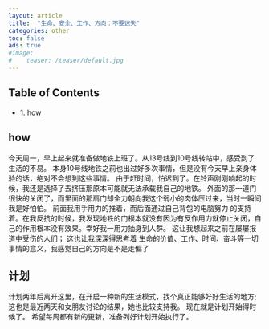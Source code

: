 ```yaml
---
layout: article
title:  "生命、安全、工作、方向：不要迷失"
categories: other
toc: false
ads: true
#image:
#    teaser: /teaser/default.jpg
---
```


<div id="table-of-contents">

<h2>Table of Contents</h2>
<div id="text-table-of-contents">
<ul>
<li><a href="#orgheadline3">1. how</a>
<ul>
</ul>
</li>
</ul>
</div>
</div>


## how<a id="orgheadline3"></a>
今天周一，早上起来就准备做地铁上班了。从13号线到10号线转站中，感受到了生活的不易。
本身10号线地铁之前也出过好多次事情，但是没有今天早上亲身体验的话，绝对不会想到这些事情。
由于赶时间，怕迟到了。在铃声刚刚响起的时候，我还是选择了去挤压那原本可能就无法承载我自己的地铁。
外面的那一道门很快的关闭了，而里面的那扇门却全力朝向我这个弱小的肉体压过来，当时一瞬间我是好怕怕。
前面我用手用力的推着，而后面通过自己背包的电脑努力
的支持着。在我反抗的时候，我发现地铁的门根本就没有因为有反作用力就停止关闭，自己的作用根本没有效果。幸好我一用力抽身到人群。
这让我想起来之前在屡屡报道中受伤的人们；
这也让我深深得思考着 生命的价值、工作、时间、奋斗等一切事情的意义，我感觉自己的方向是不是走偏了
## 计划<a id="orgheadline3"></a>
计划两年后离开这里，在开启一种新的生活模式，找个真正能够好好生活的地方;这也是最近两天和女朋友讨论的结果，她也比较支持我。
现在就是计划开始得时候了。
希望每周都有新的更新，准备列好计划开始执行了。

